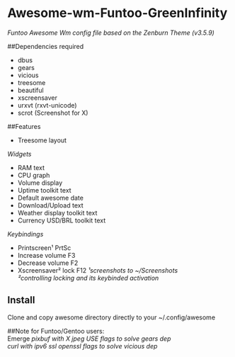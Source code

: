 # Awesome-wm-Funtoo-GreenInfinity
_Funtoo Awesome Wm config file based on the Zenburn Theme (v3.5.9)_

##Dependencies required 
- dbus
- gears                    
- vicious                  
- treesome                 
- beautiful               
- xscreensaver              
- urxvt (rxvt-unicode)     
- scrot (Screenshot for X) 

##Features
- Treesome layout              

_Widgets_ 
- RAM text 
- CPU graph 
- Volume display 
- Uptime toolkit text 
- Default awesome date 
- Download/Upload text 
- Weather display toolkit text 
- Currency USD/BRL toolkit text 

_Keybindings_ 
- Printscreen¹ PrtSc 
- Increase volume F3 
- Decrease volume F2 
- Xscreensaver² lock F12 
_¹screenshots to ~/Screenshots_  
_²controlling locking and its keybinded activation_    

## Install
Clone and copy awesome directory directly to your ~/.config/awesome  

##Note for Funtoo/Gentoo users:  
Emerge
_pixbuf with X jpeg USE flags to solve gears dep_  
_curl with ipv6 ssl openssl flags to solve vicious dep_  
